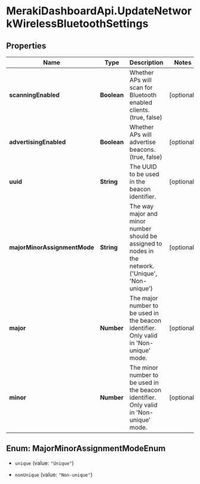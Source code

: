 # MerakiDashboardApi.UpdateNetworkWirelessBluetoothSettings

## Properties
Name | Type | Description | Notes
------------ | ------------- | ------------- | -------------
**scanningEnabled** | **Boolean** | Whether APs will scan for Bluetooth enabled clients. (true, false) | [optional] 
**advertisingEnabled** | **Boolean** | Whether APs will advertise beacons. (true, false) | [optional] 
**uuid** | **String** | The UUID to be used in the beacon identifier. | [optional] 
**majorMinorAssignmentMode** | **String** | The way major and minor number should be assigned to nodes in the network. ('Unique', 'Non-unique') | [optional] 
**major** | **Number** | The major number to be used in the beacon identifier. Only valid in 'Non-unique' mode. | [optional] 
**minor** | **Number** | The minor number to be used in the beacon identifier. Only valid in 'Non-unique' mode. | [optional] 


<a name="MajorMinorAssignmentModeEnum"></a>
## Enum: MajorMinorAssignmentModeEnum


* `unique` (value: `"Unique"`)

* `nonUnique` (value: `"Non-unique"`)




